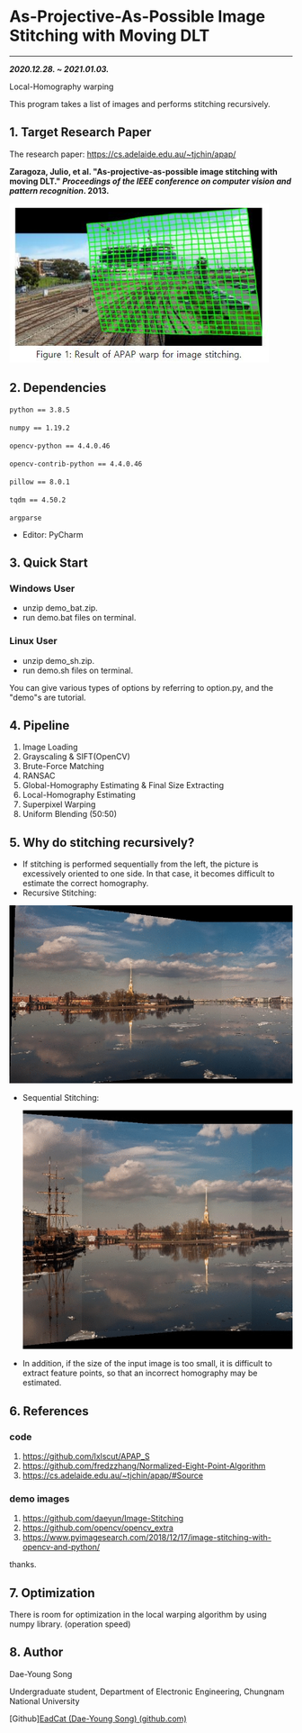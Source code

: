 # As-Projective-As-Possible Image Stitching with Moving DLT

---

***2020.12.28. ~ 2021.01.03.***

Local-Homography warping

This program takes a list of images and performs stitching recursively.





## 1. Target Research Paper

The research paper: https://cs.adelaide.edu.au/~tjchin/apap/

**Zaragoza, Julio, et al. "As-projective-as-possible image stitching with moving DLT." *Proceedings of the IEEE conference on computer vision and pattern recognition*. 2013.**

![Figure1](./assets/Figure1.JPG)





## 2. Dependencies

```
python == 3.8.5

numpy == 1.19.2

opencv-python == 4.4.0.46

opencv-contrib-python == 4.4.0.46

pillow == 8.0.1

tqdm == 4.50.2

argparse
```

- Editor: PyCharm





## 3. Quick Start

### Windows User

- unzip demo_bat.zip.
- run demo.bat files on terminal.



### Linux User

- unzip demo_sh.zip.
- run demo.sh files on terminal.


You can give various types of options by referring to option.py, and the "demo"s are tutorial.


## 4. Pipeline

1. Image Loading
2. Grayscaling & SIFT(OpenCV) 
3. Brute-Force Matching
4. RANSAC
5. Global-Homography Estimating & Final Size Extracting
6. Local-Homography Estimating
7. Superpixel Warping
8. Uniform Blending (50:50)





## 5. Why do stitching recursively?

- If stitching is performed sequentially from the left, the picture is excessively oriented to one side. In that case, it becomes difficult to estimate the correct homography.
- Recursive Stitching:

![Recursive](./assets/Figure2.gif)





- Sequential Stitching:

  ![figure3](./assets/Figure3.gif)





- In addition, if the size of the input image is too small, it is difficult to extract feature points, so that an incorrect homography may be estimated.



## 6. References

### code

1. https://github.com/lxlscut/APAP_S
2. https://github.com/fredzzhang/Normalized-Eight-Point-Algorithm
3. https://cs.adelaide.edu.au/~tjchin/apap/#Source

### demo images

1. https://github.com/daeyun/Image-Stitching
2. https://github.com/opencv/opencv_extra
3. https://www.pyimagesearch.com/2018/12/17/image-stitching-with-opencv-and-python/



thanks.





## 7. Optimization

There is room for optimization in the local warping algorithm by using numpy library. (operation speed)





## 8. Author

Dae-Young Song

Undergraduate student, Department of Electronic Engineering, Chungnam National University

[Github][EadCat (Dae-Young Song) (github.com)](https://github.com/EadCat)



